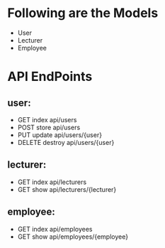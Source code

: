 # Following are the Models
- User
- Lecturer
- Employee

# API EndPoints

## user:
- GET index api/users
- POST store api/users
- PUT update api/users/{user}
- DELETE destroy api/users/{user}
## lecturer:
- GET index api/lecturers
- GET show api/lecturers/{lecturer}
## employee:
- GET index api/employees
- GET show api/employees/{employee}
